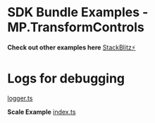 # SDK Bundle Examples - MP.TransformControls

**Check out other examples here**
[StackBlitz⚡️](https://stackblitz.com/~/github.com/hyk-matterport/sdk-bundle-examples)

# Logs for debugging
[logger.ts](utils/logger.ts)

**Scale Example**
[index.ts](src/index.ts)